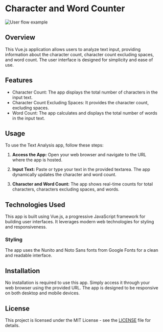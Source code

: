 # Character and Word Counter

![User flow example](./demo.gif "User flow example")

## Overview

This Vue.js application allows users to analyze text input, providing information about the character count, character count excluding spaces, and word count. The user interface is designed for simplicity and ease of use.

## Features

- Character Count: The app displays the total number of characters in the input text.
- Character Count Excluding Spaces: It provides the character count, excluding spaces.
- Word Count: The app calculates and displays the total number of words in the input text.

## Usage

To use the Text Analysis app, follow these steps:

1. **Access the App:** Open your web browser and navigate to the URL where the app is hosted.

2. **Input Text:** Paste or type your text in the provided textarea. The app dynamically updates the character and word count.

3. **Character and Word Count:** The app shows real-time counts for total characters, characters excluding spaces, and words.

## Technologies Used

This app is built using Vue.js, a progressive JavaScript framework for building user interfaces. It leverages modern web technologies for styling and responsiveness.

### Styling

The app uses the Nunito and Noto Sans fonts from Google Fonts for a clean and readable interface.

## Installation

No installation is required to use this app. Simply access it through your web browser using the provided URL. The app is designed to be responsive on both desktop and mobile devices.

## License

This project is licensed under the MIT License - see the [LICENSE](LICENSE) file for details.
